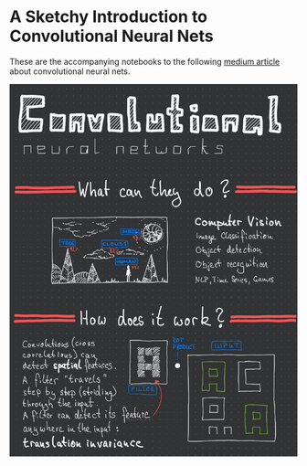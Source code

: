 # A Sketchy Introduction to Convolutional Neural Nets

These are the accompanying notebooks to the following [medium article](https://medium.com/@oem_83498/a-sketchy-introduction-to-convolutional-neural-nets-68aee726fbd1) about convolutional neural nets.

![Convolutional Neural Nets](./cnn.png)
